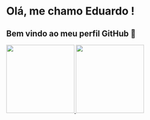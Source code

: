 # Olá, me chamo Eduardo ! 
## Bem vindo ao meu perfil GitHub 👋

<div>
<a href="https://github.com/edukaiser">
<img loading="lazy" height="180em" src="https://github-readme-stats.vercel.app/api/top-langs/?username=edukaiser&layout=compact&langs_count=7&theme=dracula"/>
<img loading="lazy" height="180em" src="https://github-readme-stats.vercel.app/api?username=edukaiser&show_icons=true&theme=dracula&include_all_commits=true&count_private=true"/>
</div>
